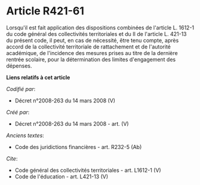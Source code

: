 # Article R421-61

Lorsqu'il est fait application des dispositions combinées de l'article L. 1612-1 du code général des collectivités
territoriales et du II de l'article L. 421-13 du présent code, il peut, en cas de nécessité, être tenu compte, après accord
de la collectivité territoriale de rattachement et de l'autorité académique, de l'incidence des mesures prises au titre de la
dernière rentrée scolaire, pour la détermination des limites d'engagement des dépenses.

**Liens relatifs à cet article**

_Codifié par_:

  - Décret n°2008-263 du 14 mars 2008 (V)

_Créé par_:

  - Décret n°2008-263 du 14 mars 2008 - art. (V)

_Anciens textes_:

  - Code des juridictions financières - art. R232-5 (Ab)

_Cite_:

  - Code général des collectivités territoriales - art. L1612-1 (V)
  - Code de l'éducation - art. L421-13 (V)
